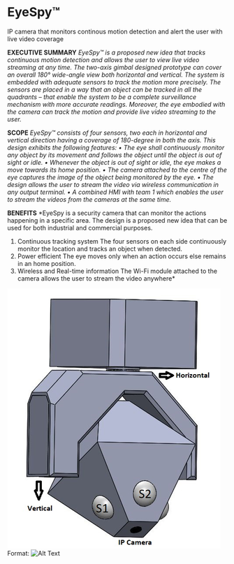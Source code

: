 # EyeSpy™
IP camera that monitors continous motion detection and alert the user with live video coverage

**EXECUTIVE SUMMARY**
*EyeSpy™ is a proposed new idea that tracks continuous motion detection and allows the user to view live video streaming at any time. The two-axis gimbal designed prototype can cover an overall 180° wide-angle view both horizontal and vertical. The system is embedded with adequate sensors to track the motion more precisely. The sensors are placed in a way that an object can be tracked in all the quadrants – that enable the system to be a complete surveillance mechanism with more accurate readings. Moreover, the eye embodied with the camera can track the motion and provide live video streaming to the user.*

**SCOPE**
*EyeSpy™ consists of four sensors, two each in horizontal and vertical direction having a coverage of 180-degree in both the axis. This design exhibits the following features:
• The eye shall continuously monitor any object by its movement and follows the object until the object is out of sight or idle.
• Whenever the object is out of sight or idle, the eye makes a move towards its home position.
• The camera attached to the centre of the eye captures the image of the object being monitored by the eye.
• The design allows the user to stream the video via wireless communication in any output terminal.
• A combined HMI with team 1 which enables the user to stream the videos from the cameras at the same time.*

**BENEFITS**
*EyeSpy is a security camera that can monitor the actions happening in a specific area. The design is a proposed new idea that can be used for both industrial and commercial
purposes.
1.  Continuous tracking system
The four sensors on each side continuously monitor the location and tracks an object when detected.
1.  Power efficient
The eye moves only when an action occurs else remains in an home position.
1.  Wireless and Real-time information
The Wi-Fi module attached to the camera allows the user to stream the video anywhere*

![GitHub Logo](/CAD_DESIGN.jpg)
Format: ![Alt Text](url)


